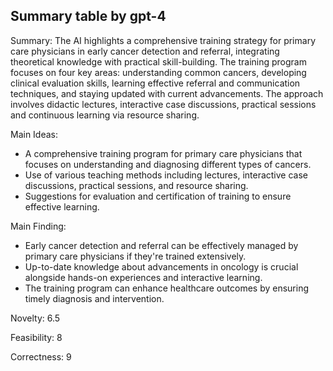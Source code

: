 ## Summary table by gpt-4
Summary: 
The AI highlights a comprehensive training strategy for primary care physicians in early cancer detection and referral, integrating theoretical knowledge with practical skill-building. The training program focuses on four key areas: understanding common cancers, developing clinical evaluation skills, learning effective referral and communication techniques, and staying updated with current advancements. The approach involves didactic lectures, interactive case discussions, practical sessions and continuous learning via resource sharing. 

Main Ideas: 
- A comprehensive training program for primary care physicians that focuses on understanding and diagnosing different types of cancers.
- Use of various teaching methods including lectures, interactive case discussions, practical sessions, and resource sharing.
- Suggestions for evaluation and certification of training to ensure effective learning. 

Main Finding: 
- Early cancer detection and referral can be effectively managed by primary care physicians if they're trained extensively.
- Up-to-date knowledge about advancements in oncology is crucial alongside hands-on experiences and interactive learning. 
- The training program can enhance healthcare outcomes by ensuring timely diagnosis and intervention.

Novelty: 
6.5

Feasibility: 
8

Correctness: 
9